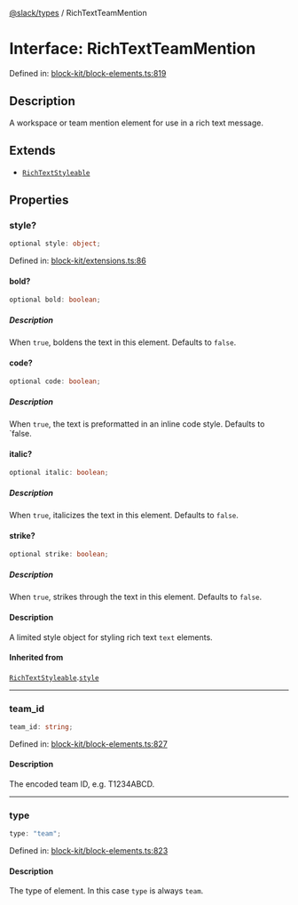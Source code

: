 [@slack/types](../index.md) / RichTextTeamMention

# Interface: RichTextTeamMention

Defined in: [block-kit/block-elements.ts:819](https://github.com/slackapi/node-slack-sdk/blob/main/packages/types/src/block-kit/block-elements.ts#L819)

## Description

A workspace or team mention element for use in a rich text message.

## Extends

- [`RichTextStyleable`](RichTextStyleable.md)

## Properties

### style?

```ts
optional style: object;
```

Defined in: [block-kit/extensions.ts:86](https://github.com/slackapi/node-slack-sdk/blob/main/packages/types/src/block-kit/extensions.ts#L86)

#### bold?

```ts
optional bold: boolean;
```

##### Description

When `true`, boldens the text in this element. Defaults to `false`.

#### code?

```ts
optional code: boolean;
```

##### Description

When `true`, the text is preformatted in an inline code style. Defaults to `false.

#### italic?

```ts
optional italic: boolean;
```

##### Description

When `true`, italicizes the text in this element. Defaults to `false`.

#### strike?

```ts
optional strike: boolean;
```

##### Description

When `true`, strikes through the text in this element. Defaults to `false`.

#### Description

A limited style object for styling rich text `text` elements.

#### Inherited from

[`RichTextStyleable`](RichTextStyleable.md).[`style`](RichTextStyleable.md#style)

***

### team\_id

```ts
team_id: string;
```

Defined in: [block-kit/block-elements.ts:827](https://github.com/slackapi/node-slack-sdk/blob/main/packages/types/src/block-kit/block-elements.ts#L827)

#### Description

The encoded team ID, e.g. T1234ABCD.

***

### type

```ts
type: "team";
```

Defined in: [block-kit/block-elements.ts:823](https://github.com/slackapi/node-slack-sdk/blob/main/packages/types/src/block-kit/block-elements.ts#L823)

#### Description

The type of element. In this case `type` is always `team`.
